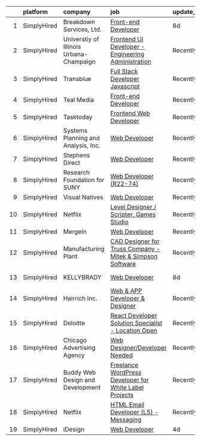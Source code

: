 

|    | platform    | company                                 | job                                                                                                                                                                    | update_time   | location        |
|---:|:------------|:----------------------------------------|:-----------------------------------------------------------------------------------------------------------------------------------------------------------------------|:--------------|:----------------|
|  1 | SimplyHired | Breakdown Services, Ltd.                | [Front-end Developer](https://www.simplyhired.com/job/2On-9y3sMmovg-ix58vIL5gOjqRFp38zyqcQz6MwNzSASOKHCv5lWg?q=design+developer)                                       | 8d            | Los Angeles, CA |
|  2 | SimplyHired | Universtiy of Illinois Urbana-Champaign | [Frontend UI Developer - Engineering Administration](https://www.simplyhired.com/job/6deKZdq_GnNJP2cZrP9xYF4WpaPzptwL3n1j-qRquuVfDpqAEFgkag?q=design+developer)        | Recently      | Urbana, IL      |
|  3 | SimplyHired | Transblue                               | [Full Stack Developer Javascript](https://www.simplyhired.com/job/9SBJocc6zOI28ZJhLkVs9nnEJdGpA_q3zBDcvd4wE8pOCnsTZqgE2w?q=design+developer)                           | Recently      | Snohomish, WA   |
|  4 | SimplyHired | Teal Media                              | [Front-end Developer](https://www.simplyhired.com/job/eoiax8gkeytvfJAaJdqjhTtz9NYnqJzAXOBVeeN4BO-_RDtzlfNs0g?q=design+developer)                                       | Recently      | Remote          |
|  5 | SimplyHired | Tasktoday                               | [Frontend Web Developer](https://www.simplyhired.com/job/j80AtxDeaTXwrm11xK3Ow_VD-6tONwf-DqHVpoXtz5dTyRKd2Ag3YQ?q=design+developer)                                    | Recently      | Newark, CA      |
|  6 | SimplyHired | Systems Planning and Analysis, Inc.     | [Web Developer](https://www.simplyhired.com/job/HZdrie8-QQMtObTMnS9antaqi0YYoiwGjUa9WnyBLoLeFO602KCWoA?q=design+developer)                                             | Recently      | Norfolk, VA     |
|  7 | SimplyHired | Stephens Direct                         | [Web Developer](https://www.simplyhired.com/job/WfcEF0ucoyhMtkUbNdcWGjC67iwGiKdVMpOEhSPV5gIDpzux8axNCw?q=design+developer)                                             | Recently      | Kettering, OH   |
|  8 | SimplyHired | Research Foundation for SUNY            | [Web Developer (R22-74)](https://www.simplyhired.com/job/yv8ONRn__x5AdttdiY7v2qqRbzNOT3dr6CaKSDiwwdTY39xWSH_YHQ?q=design+developer)                                    | Recently      | Albany, NY      |
|  9 | SimplyHired | Visual Natives                          | [Web Developer](https://www.simplyhired.com/job/3-Iks6JNt8N6FlS795dqZ6OkeMulBZcPV8CaQdl82BbDK_FZU0esvQ?q=design+developer)                                             | Recently      | Remote          |
| 10 | SimplyHired | Netflix                                 | [Level Designer / Scripter, Games Studio](https://www.simplyhired.com/job/Yk9azLChCgh-59l1mu1OfORpc8-fOtcFXhjr2mZyEN9l6sOH7qAyjw?q=design+developer)                   | Recently      | Los Angeles, CA |
| 11 | SimplyHired | MergeIn                                 | [Web Developer](https://www.simplyhired.com/job/rsGF_3YLPWwmd3o6pAQ-eCvkopTcuK73T8z8v47Er3fdWV2RkUmHzg?q=design+developer)                                             | Recently      | Remote          |
| 12 | SimplyHired | Manufacturing Plant                     | [CAD Designer for Truss Company - Mitek & Simpson Software](https://www.simplyhired.com/job/Si0P3Lb7aY6oFpNVjs3JpE_XCDoesr7o0UUlZRqYW0U7jgGYJ4p_uA?q=design+developer) | Recently      | Fort Pierce, FL |
| 13 | SimplyHired | KELLYBRADY                              | [Web Developer](https://www.simplyhired.com/job/rxXGRhrjz1b1jkduIdoaftMnlikPf1iW0O5lc06eck36IDWfczjmpg?q=design+developer)                                             | 8d            | Spokane, WA     |
| 14 | SimplyHired | Hairrich Inc.                           | [Web & APP Developer & Designer](https://www.simplyhired.com/job/VA40MvdlAvQmUN2dWMw9S78ZxPCQvj9pKRyJ753zhepQwuPtsDkF2A?q=design+developer)                            | Recently      | Santa Clara, CA |
| 15 | SimplyHired | Deloitte                                | [React Developer Solution Specialist - Location Open](https://www.simplyhired.com/job/6qYAp_H1Kh6nZxinI35BJrEUtFTgKT2Gcx8_vEM0rtx0WU20KxXWVw?q=design+developer)       | Recently      | Sacramento, CA  |
| 16 | SimplyHired | Chicago Advertising Agency              | [Web Designer/Developer Needed](https://www.simplyhired.com/job/3WomrldDVp_gZau2C1LngZoA36zG91ldOR1uxfIywCG-c5eoqglKUw?q=design+developer)                             | Recently      | Remote          |
| 17 | SimplyHired | Buddy Web Design and Development        | [Freelance WordPress Developer for White Label Projects](https://www.simplyhired.com/job/7PDDIWebbIGWebKc_1Ybi7-sqWjppzP5mD5jULXs5iZSWq-v5RZ3GA?q=design+developer)    | Recently      | Remote          |
| 18 | SimplyHired | Netflix                                 | [HTML Email Developer (L5) - Messaging](https://www.simplyhired.com/job/1bXVxt5BiO0MD0IViaSIetDkT_fhFoZwnqAbC8nd3-MrVMl4GV84Zg?q=design+developer)                     | Recently      | Remote          |
| 19 | SimplyHired | iDesign                                 | [Web Developer](https://www.simplyhired.com/job/594VXqgVnbk-N2uQPqjrMMywJhIaxEMd8rJVTZMFRD8I-0GkjRoj1g?q=design+developer)                                             | 4d            | Remote          |